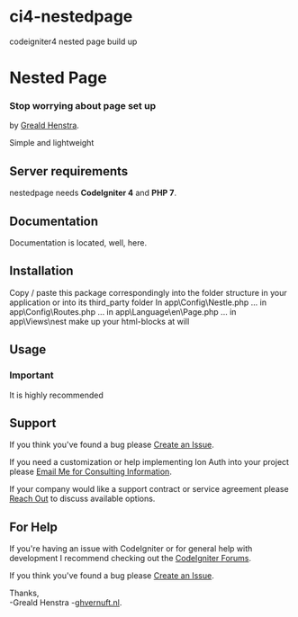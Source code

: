 # ci4-nestedpage
codeigniter4 nested page build up
# Nested Page
### Stop worrying about page set up
by [Greald Henstra](https://ghvernuft.nl).

Simple and lightweight

## Server requirements
nestedpage needs **CodeIgniter 4** and **PHP 7**.

## Documentation
Documentation is located, well, here.

## Installation
Copy / paste this package correspondingly into the folder structure in your application or into its third_party folder
In app\Config\Nestle.php ...
in app\Config\Routes.php ...
in app\Language\en\Page.php ...
in app\Views\nest make up your html-blocks at will

## Usage

### Important
It is highly recommended 


## Support
If you think you've found a bug please [Create an Issue](https://github.com/greald/ci4-nestedpage/issues).

If you need a customization or help implementing Ion Auth into your project please [Email Me for Consulting Information](mailto:greaties@ghvernuft.nl).

If your company would like a support contract or service agreement please [Reach Out](mailto:greaties@ghvernuft.nl) to discuss available options.


## For Help
If you're having an issue with CodeIgniter or for general help with development I recommend checking out the [CodeIgniter Forums](http://forum.codeigniter.com).

If you think you've found a bug please [Create an Issue](https://github.com/greald/ci4-nestedpage/issues).


Thanks,    
-Greald Henstra
-[ghvernuft.nl](https://ghvernuft.nl).
